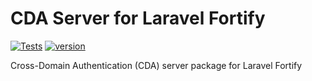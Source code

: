 # CDA Server for Laravel Fortify

[![Tests](https://github.com/vinkashq/cda-server-laravel-fortify/actions/workflows/tests.yml/badge.svg)](https://github.com/vinkashq/cda-server-laravel-fortify/actions/workflows/tests.yml) [![version](https://img.shields.io/packagist/v/vinkas/cda-server-laravel-fortify?logo=packagist&logoColor=000000&label=version&labelColor=d9e0f3&color=f28d1a)](https://packagist.org/packages/vinkas/cda-server-laravel-fortify)

Cross-Domain Authentication (CDA) server package for Laravel Fortify
